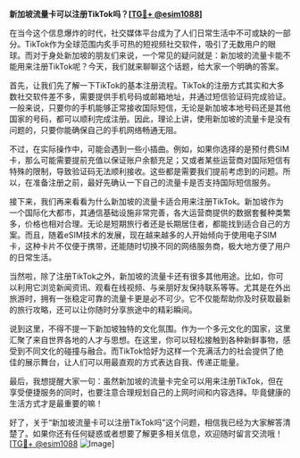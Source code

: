 **新加坡流量卡可以注册TikTok吗？[[TG💪+ @esim1088](https://t.me/s/esim1088)]**

在当今这个信息爆炸的时代，社交媒体平台成为了人们日常生活中不可或缺的一部分。TikTok作为全球范围内炙手可热的短视频社交软件，吸引了无数用户的眼球。而对于身处新加坡的朋友们来说，一个常见的疑问就是：新加坡的流量卡能不能用来注册TikTok呢？今天，我们就来聊聊这个话题，给大家一个明确的答案。

首先，让我们先了解一下TikTok的基本注册流程。TikTok的注册方式其实和大多数社交软件差不多，需要提供手机号码或邮箱地址，并通过短信验证码完成验证。一般来说，只要你的手机能够正常接收国际短信，无论是新加坡本地号码还是其他国家的号码，都可以顺利完成注册。因此，理论上讲，使用新加坡的流量卡是没有问题的，只要你能确保自己的手机网络畅通无阻。

不过，在实际操作中，可能会遇到一些小插曲。例如，如果你选择的是预付费SIM卡，那么可能需要提前充值以保证账户余额充足；又或者某些运营商对国际短信有特殊的限制，导致验证码无法顺利接收。这些都是需要我们提前考虑到的问题。所以，在准备注册之前，最好先确认一下自己的流量卡是否支持国际短信服务。

接下来，我们再来看看为什么新加坡的流量卡适合用来注册TikTok。新加坡作为一个国际化大都市，其通信基础设施非常完善，各大运营商提供的数据套餐种类繁多，价格也相对合理。无论是短期旅行者还是长期居住者，都能找到适合自己的方案。而且，随着eSIM技术的发展，现在越来越多的人开始倾向于使用电子SIM卡，这种卡片不仅便于携带，还能随时切换不同的网络服务商，极大地方便了用户的日常生活。

当然啦，除了注册TikTok之外，新加坡的流量卡还有很多其他用途。比如，你可以利用它浏览新闻资讯、观看在线视频、与亲朋好友保持联系等等。尤其是在外出旅游时，拥有一张稳定可靠的流量卡更是必不可少。它不仅能帮助你及时获取最新的旅行攻略，还可以让你随时分享旅途中的精彩瞬间。

说到这里，不得不提一下新加坡独特的文化氛围。作为一个多元文化的国家，这里汇聚了来自世界各地的人才与思想。在这里，你可以轻松接触到各种新鲜事物，感受到不同文化的碰撞与融合。而TikTok恰好为这样一个充满活力的社会提供了绝佳的展示舞台，让人们可以用最直观的方式表达自我、传递正能量。

最后，我想提醒大家一句：虽然新加坡的流量卡完全可以用来注册TikTok，但在享受便捷服务的同时，也要注意合理规划自己的上网时间和内容选择。毕竟健康的生活方式才是最重要的嘛！

好了，关于“新加坡流量卡可以注册TikTok吗”这个问题，相信我已经为大家解答清楚了。如果你还有任何疑惑或者想要了解更多相关信息，欢迎随时留言交流哦！[[TG💪+ @esim1088](https://t.me/s/esim1088) ![Image](https://i.postimg.cc/4NQfJmqS/Snipaste-2025-05-13-00-14-12.png)]